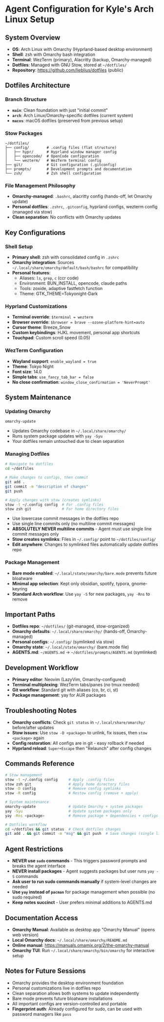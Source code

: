 # Agent Configuration for Kyle's Arch Linux Setup

## System Overview
- **OS**: Arch Linux with Omarchy (Hyprland-based desktop environment)
- **Shell**: zsh with Omarchy bash integration
- **Terminal**: WezTerm (primary), Alacritty (backup, Omarchy-managed)
- **Dotfiles**: Managed with GNU Stow, stored at `~/dotfiles/`
- **Repository**: https://github.com/lieblius/dotfiles (public)

## Dotfiles Architecture

### Branch Structure
- **`main`**: Clean foundation with just "initial commit"
- **`arch`**: Arch Linux/Omarchy-specific dotfiles (current system)
- **`macos`**: macOS dotfiles (preserved from previous setup)

### Stow Packages
```
~/dotfiles/
├── config/        # .config files (flat structure)
│   ├── hypr/      # Hyprland window manager config
│   ├── opencode/  # OpenCode configuration
│   └── wezterm/   # WezTerm terminal config
├── git/           # Git configuration (.gitconfig)
├── prompts/       # Development prompts and documentation
└── zsh/           # Zsh shell configuration
```

### File Management Philosophy
- **Omarchy-managed**: `.bashrc`, alacritty config (hands-off, let Omarchy update)
- **Personal dotfiles**: `.zshrc`, `.gitconfig`, hyprland configs, wezterm config (managed via stow)
- **Clean separation**: No conflicts with Omarchy updates

## Key Configurations

### Shell Setup
- **Primary shell**: zsh with consolidated config in `.zshrc`
- **Omarchy integration**: Sources `~/.local/share/omarchy/default/bash/bashrc` for compatibility
- **Personal features**: 
  - Aliases: `ls`, `grep`, `c` (ccr code)
  - Environment: BUN_INSTALL, opencode, claude paths
  - Tools: zoxide, adaptive fastfetch function
  - Theme: GTK_THEME=Tokyonight-Dark

### Hyprland Customizations
- **Terminal override**: `$terminal = wezterm`
- **Browser override**: `$browser = brave --ozone-platform-hint=auto`
- **Cursor theme**: Breeze_Snow
- **Custom keybindings**: HJKL movement, personal app shortcuts
- **Touchpad**: Custom scroll speed (0.05)

### WezTerm Configuration
- **Wayland support**: `enable_wayland = true`
- **Theme**: Tokyo Night
- **Font size**: 14.0
- **Simple tabs**: `use_fancy_tab_bar = false`
- **No close confirmation**: `window_close_confirmation = 'NeverPrompt'`

## System Maintenance

### Updating Omarchy
```bash
omarchy-update
```
- Updates Omarchy codebase in `~/.local/share/omarchy/`
- Runs system package updates with `yay -Syu`
- Your dotfiles remain untouched due to clean separation

### Managing Dotfiles
```bash
# Navigate to dotfiles
cd ~/dotfiles

# Make changes to configs, then commit
git add .
git commit -m "description of changes"
git push

# Apply changes with stow (creates symlinks)
stow -t ~/.config config  # For .config files
stow zsh git              # For home directory files
```
- Use lowercase commit messages in the dotfiles repo
- Use single line commits only (no multiline commit messages)
- **ABSOLUTELY NEVER multiline commits** - Agent must use single line commit messages only
- **Stow creates symlinks**: Files in `~/.config/` point to `~/dotfiles/config/`
- **Edit anywhere**: Changes to symlinked files automatically update dotfiles repo

### Package Management
- **Bare mode enabled**: `~/.local/state/omarchy/bare.mode` prevents future bloatware
- **Minimal app selection**: Kept only obsidian, spotify, typora, gnome-keyring
- **Standard Arch workflow**: Use `yay -S` for new packages, `yay -Rns` to remove

## Important Paths
- **Dotfiles repo**: `~/dotfiles/` (git-managed, stow-organized)
- **Omarchy defaults**: `~/.local/share/omarchy/` (hands-off, Omarchy-managed)
- **Personal configs**: `~/.config/` (symlinked via stow)
- **Omarchy state**: `~/.local/state/omarchy/` (bare.mode file)
- **AGENTS.md**: `~/AGENTS.md` → `~/dotfiles/prompts/AGENTS.md` (symlinked)

## Development Workflow
- **Primary editor**: Neovim (LazyVim, Omarchy-configured)
- **Terminal multiplexing**: WezTerm tabs/panes (no tmux needed)
- **Git workflow**: Standard git with aliases (co, br, ci, st)
- **Package management**: yay for AUR packages

## Troubleshooting Notes
- **Omarchy conflicts**: Check `git status` in `~/.local/share/omarchy/` before/after updates
- **Stow issues**: Use `stow -D <package>` to unlink, fix issues, then `stow <package>` again
- **Config restoration**: All configs are in git - easy rollback if needed
- **Hyprland reload**: `Super+Escape` then "Relaunch" after config changes

## Commands Reference
```bash
# Stow management
stow -t ~/.config config     # Apply .config files
stow zsh git                 # Apply home directory files
stow -D config               # Remove config symlinks
stow -R config               # Restow config (remove + apply)

# System maintenance
omarchy-update               # Update Omarchy + system packages
yay -Syu                     # Update system packages only
yay -Rns <package>           # Remove package + dependencies + configs

# Dotfiles workflow
cd ~/dotfiles && git status  # Check dotfiles changes
git add . && git commit -m "msg" && git push  # Save changes (single line commits only)
```

## Agent Restrictions
- **NEVER use `sudo` commands** - This triggers password prompts and breaks the agent interface
- **NEVER install packages** - Agent suggests packages but user runs `yay -S` commands
- **Ask user to run sudo commands manually** if system-level changes are needed
- **Use `yay` instead of `pacman`** for package management when possible (no sudo required)
- **Keep notes succinct** - User prefers minimal additions to AGENTS.md

## Documentation Access
- **Omarchy Manual**: Available as desktop app "Omarchy Manual" (opens web version)
- **Local Omarchy docs**: `~/.local/share/omarchy/README.md`
- **Online manual**: https://manuals.omamix.org/2/the-omarchy-manual
- **Omarchy TUI**: Run `~/.local/share/omarchy/bin/omarchy` for interactive setup

## Notes for Future Sessions
- Omarchy provides the desktop environment foundation
- Personal customizations live in dotfiles repo
- Clean separation allows both systems to update independently
- Bare mode prevents future bloatware installations
- All important configs are version-controlled and portable
- **Fingerprint auth**: Already configured for sudo, can be used with password managers like `pass`
